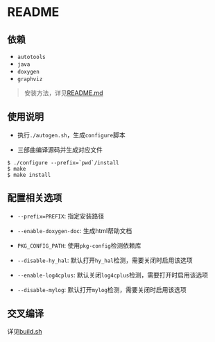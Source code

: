 # README

## 依赖

* `autotools`
* `java`
* `doxygen`
* `graphviz`

> 安装方法，详见[README.md](https://github.com/gnsyxiang/autotools_demo_lib/blob/main/README.md)

## 使用说明

* 执行`./autogen.sh`，生成`configure`脚本

* 三部曲编译源码并生成对应文件

```shell
$ ./configure --prefix=`pwd`/install
$ make
$ make install
```

## 配置相关选项

* `--prefix=PREFIX`: 指定安装路径

* `--enable-doxygen-doc`: 生成html帮助文档

* `PKG_CONFIG_PATH`: 使用`pkg-config`检测依赖库

* `--disable-hy_hal`: 默认打开`hy_hal`检测，需要关闭时启用该选项

* `--enable-log4cplus`: 默认关闭`log4cplus`检测，需要打开时启用该选项

* `--disable-mylog`: 默认打开`mylog`检测，需要关闭时启用该选项


## 交叉编译

详见[build.sh](./build.sh)

